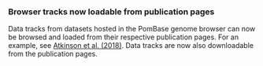 ### Browser tracks now loadable from publication pages
<!-- newsfeed_thumbnail: new_tracks.png -->

Data tracks from datasets hosted in the PomBase genome browser can now be browsed and loaded from their respective publication pages. For an example, see [Atkinson et al. (2018)](https://www.pombase.org/reference/PMID:29914874). Data tracks are now also downloadable from the publication pages.
